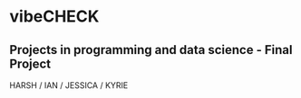 # vibeCHECK
Projects in programming and data science - Final Project
---
HARSH / IAN / JESSICA / KYRIE
